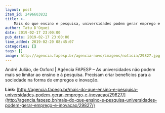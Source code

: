 ```yaml
---
layout: post
item_id: 2496603832
title: >-
    Mais do que ensino e pesquisa, universidades podem gerar emprego e inovação
author: Tatu D'Oquei
date: 2019-02-17 23:00:00
pub_date: 2019-02-17 23:00:00
time_added: 2019-02-20 08:45:07
categories: []
tags: []
image: http://agencia.fapesp.br/agencia-novo/imagens/noticia/29827.jpg
---
```


André Julião, de Oxford | Agência FAPESP – As universidades não podem mais se limitar ao ensino e à pesquisa. Precisam criar benefícios para a sociedade na forma de empregos e inovação.

**Link:** [http://agencia.fapesp.br/mais-do-que-ensino-e-pesquisa-universidades-podem-gerar-emprego-e-inovacao/29827/](http://agencia.fapesp.br/mais-do-que-ensino-e-pesquisa-universidades-podem-gerar-emprego-e-inovacao/29827/)

